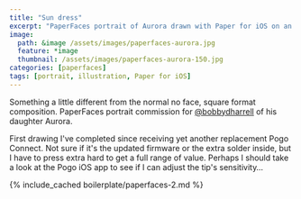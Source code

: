 ```yaml
---
title: "Sun dress"
excerpt: "PaperFaces portrait of Aurora drawn with Paper for iOS on an iPad."
image: 
  path: &image /assets/images/paperfaces-aurora.jpg 
  feature: *image
  thumbnail: /assets/images/paperfaces-aurora-150.jpg
categories: [paperfaces]
tags: [portrait, illustration, Paper for iOS]
---
```


Something a little different from the normal no face, square format composition. PaperFaces portrait commission for <a href="https://twitter.com/bobbydharrell">@bobbydharrell</a> of his daughter Aurora.

First drawing I've completed since receiving yet another replacement Pogo Connect. Not sure if it's the updated firmware or the extra solder inside, but I have to press extra hard to get a full range of value. Perhaps I should take a look at the Pogo iOS app to see if I can adjust the tip's sensitivity…

{% include_cached boilerplate/paperfaces-2.md %}
